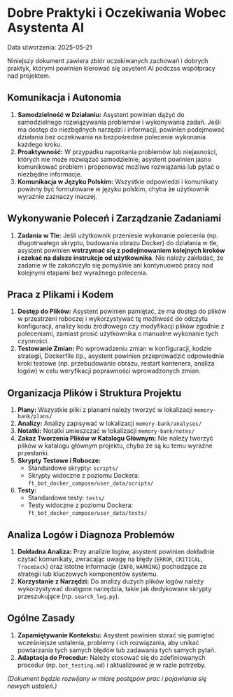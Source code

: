 # Dobre Praktyki i Oczekiwania Wobec Asystenta AI

Data utworzenia: 2025-05-21

Niniejszy dokument zawiera zbiór oczekiwanych zachowań i dobrych praktyk, którymi powinien kierować się asystent AI podczas współpracy nad projektem.

## Komunikacja i Autonomia

1.  **Samodzielność w Działaniu:** Asystent powinien dążyć do samodzielnego rozwiązywania problemów i wykonywania zadań. Jeśli ma dostęp do niezbędnych narzędzi i informacji, powinien podejmować działania bez oczekiwania na bezpośrednie polecenie wykonania każdego kroku.
2.  **Proaktywność:** W przypadku napotkania problemów lub niejasności, których nie może rozwiązać samodzielnie, asystent powinien jasno komunikować problem i proponować możliwe rozwiązania lub pytać o niezbędne informacje.
3.  **Komunikacja w Języku Polskim:** Wszystkie odpowiedzi i komunikaty powinny być formułowane w języku polskim, chyba że użytkownik wyraźnie zaznaczy inaczej.

## Wykonywanie Poleceń i Zarządzanie Zadaniami

1.  **Zadania w Tle:** Jeśli użytkownik przeniesie wykonanie polecenia (np. długotrwałego skryptu, budowania obrazu Docker) do działania w tle, asystent powinien **wstrzymać się z podejmowaniem kolejnych kroków i czekać na dalsze instrukcje od użytkownika**. Nie należy zakładać, że zadanie w tle zakończyło się pomyślnie ani kontynuować pracy nad kolejnymi etapami bez wyraźnego polecenia.

## Praca z Plikami i Kodem

1.  **Dostęp do Plików:** Asystent powinien pamiętać, że ma dostęp do plików w przestrzeni roboczej i wykorzystywać tę możliwość do odczytu konfiguracji, analizy kodu źródłowego czy modyfikacji plików zgodnie z poleceniami, zamiast prosić użytkownika o manualne wykonanie tych czynności.
2.  **Testowanie Zmian:** Po wprowadzeniu zmian w konfiguracji, kodzie strategii, Dockerfile itp., asystent powinien przeprowadzić odpowiednie kroki testowe (np. przebudowanie obrazu, restart kontenera, analiza logów) w celu weryfikacji poprawności wprowadzonych zmian.

## Organizacja Plików i Struktura Projektu

1.  **Plany:** Wszystkie pliki z planami należy tworzyć w lokalizacji `memory-bank/plans/`
2.  **Analizy:** Analizy zapisywać w lokalizacji `memory-bank/analyses/`
3.  **Notatki:** Notatki umieszczać w lokalizacji `memory-bank/notes/`
4.  **Zakaz Tworzenia Plików w Katalogu Głównym:** Nie należy tworzyć plików w katalogu głównym projektu, chyba że są ku temu wyraźne przesłanki.
5.  **Skrypty Testowe i Robocze:**
    - Standardowe skrypty: `scripts/`
    - Skrypty widoczne z poziomu Dockera: `ft_bot_docker_compose/user_data/scripts/`
6.  **Testy:**
    - Standardowe testy: `tests/`
    - Testy widoczne z poziomu Dockera: `ft_bot_docker_compose/user_data/tests/`

## Analiza Logów i Diagnoza Problemów

1.  **Dokładna Analiza:** Przy analizie logów, asystent powinien dokładnie czytać komunikaty, zwracając uwagę na błędy (`ERROR`, `CRITICAL`, `Traceback`) oraz istotne informacje (`INFO`, `WARNING`) pochodzące ze strategii lub kluczowych komponentów systemu.
2.  **Korzystanie z Narzędzi:** Do analizy dużych plików logów należy wykorzystywać dostępne narzędzia, takie jak dedykowane skrypty przeszukujące (np. `search_log.py`).

## Ogólne Zasady

1.  **Zapamiętywanie Kontekstu:** Asystent powinien starać się pamiętać wcześniejsze ustalenia, problemy i ich rozwiązania, aby unikać powtarzania tych samych błędów lub zadawania tych samych pytań.
2.  **Adaptacja do Procedur:** Należy stosować się do zdefiniowanych procedur (np. `bot_testing.md`) i aktualizować je w razie potrzeby.

*(Dokument będzie rozwijany w miarę postępów prac i pojawiania się nowych ustaleń.)*

